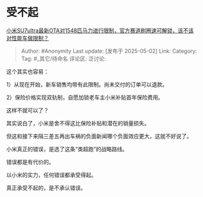 # 受不起
[小米SU7ultra最新OTA对1548匹马力进行限制，官方赛道刷圈速可解锁，该不该对性能车做限制？](https://www.zhihu.com/question/1901250394950201671/answer/1901654496595153403)

> Author: #Anonymity
> Last update: [发布于 2025-05-02]
> Link:
> Category: 
> Tag: #_其它/待命名 
> 评论区:
> 泛讨论:

这个其实也容易：

1）从现在开始，新车销售均带有此限制。尚未交付的订单可以退款。

2）保险价格实现双轨制，自愿加锁老车主小米补贴首年保险费用。

这样不就可以了？

其实说白了，小米是舍不得这比保险补贴和潜在的销量损失。

但这和接下来隔三差五再出车祸的负面新闻哪个负面效应更大，这就不好说了。

小米真正的错误，是选了这条“类超跑”的战略路线。

错误都是有代价的。

以小米的实力，任何错误都承受得起。

真正承受不起的，是不承认错误。
